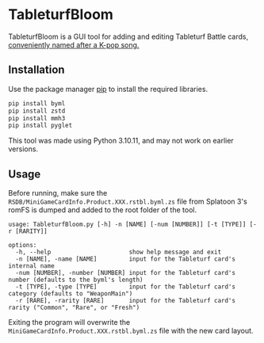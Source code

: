 # TableturfBloom

TableturfBloom is a GUI tool for adding and editing Tableturf Battle cards, [conveniently named after a K-pop song.](https://www.youtube.com/watch?v=AO6BlpKi3G0)

## Installation

Use the package manager [pip](https://pip.pypa.io/en/stable/) to install the required libraries.

```bash
pip install byml
pip install zstd
pip install mmh3
pip install pyglet
```
This tool was made using Python 3.10.11, and may not work on earlier versions.

## Usage

Before running, make sure the `RSDB/MiniGameCardInfo.Product.XXX.rstbl.byml.zs` file from Splatoon 3's romFS is dumped and added to the root folder of the tool.

```
usage: TableturfBloom.py [-h] -n [NAME] [-num [NUMBER]] [-t [TYPE]] [-r [RARITY]]

options:
  -h, --help                      show help message and exit
  -n [NAME], -name [NAME]         input for the Tableturf card's internal name
  -num [NUMBER], -number [NUMBER] input for the Tableturf card's number (defaults to the byml's length)
  -t [TYPE], -type [TYPE]         input for the Tableturf card's category (defaults to "WeaponMain")
  -r [RARE], -rarity [RARE]       input for the Tableturf card's rarity ("Common", "Rare", or "Fresh")
```

Exiting the program will overwrite the `MiniGameCardInfo.Product.XXX.rstbl.byml.zs` file with the new card layout.
